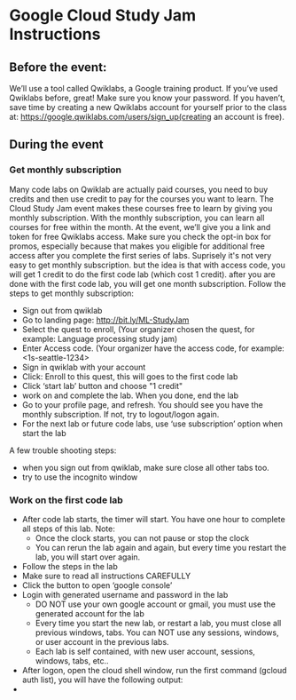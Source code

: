 # Google Cloud Study Jam Instructions

## Before the event:
We’ll use a tool called Qwiklabs, a Google training product. If you’ve used Qwiklabs before, great! Make sure you know your password. If you haven’t, save time by creating a new Qwiklabs account for yourself prior to the class at: https://google.qwiklabs.com/users/sign_up(creating an account is free). 

## During the event
### Get monthly subscription
Many code labs on Qwiklab are actually paid courses, you need to buy credits and then use credit to pay for the courses you want to learn. The Cloud Study Jam event makes these courses free to learn by giving you monthly subscription. With the monthly subscription, you can learn all courses for free within the month.
At the event, we’ll give you a link and token for free Qwiklabs access. Make sure you check the opt-in box for promos, especially because that makes you eligible for additional free access after you complete the first series of labs.
Suprisely it's not very easy to get monthly subscription. but the idea is that with access code, you will get 1 credit to do the first code lab (which cost 1 credit). after you are done with the first code lab, you will get one month subscription. 
Follow the steps to get monthly subscription:
* Sign out from qwiklab
* Go to landing page: http://bit.ly/ML-StudyJam
* Select the quest to enroll, (Your organizer chosen the quest, for example: Language processing study jam)
* Enter Access code. (Your organizer have the access code, for example: <1s-seattle-1234>
* Sign in qwiklab with your account
* Click: Enroll to this quest, this will goes to the first code lab
* Click ‘start lab’ button and choose "1 credit"
* work on and complete the lab. When you done, end the lab
* Go to your profile page, and refresh. You should see you have the monthly subscription. If not, try to logout/logon again.
* For the next lab or future code labs, use ‘use subscription’ option when start the lab

A few trouble shooting steps:
* when you sign out from qwiklab, make sure close all other tabs too. 
* try to use the incognito window 

### Work on the first code lab
* After code lab starts, the timer will start. You have one hour to complete all steps of this lab.  Note:
  - Once the clock starts, you can not pause or stop the clock
  - You can rerun the lab again and again, but every time you restart the lab, you will start over again.
* Follow the steps in the lab
* Make sure to read all instructions CAREFULLY
* Click the button to open ‘google console’
* Login with generated username and password in the lab
  - DO NOT use your own google account or gmail, you must use the generated account for the lab
  - Every time you start the new lab, or restart a lab, you must close all previous windows, tabs. You can NOT use any sessions, windows, or user account in the previous labs.
  - Each lab is self contained, with new user account, sessions, windows, tabs, etc..
* After logon, open the cloud shell window, run the first command (gcloud auth list), you will have the following output:
* 


